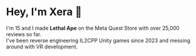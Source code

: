 # Hey, I'm Xera 👋

I'm 15 and I made **Lethal Ape** on the Meta Quest Store with over 25,000 reviews so far.  
I've been reverse engineering IL2CPP Unity games since 2023 and messing around with VR development.
